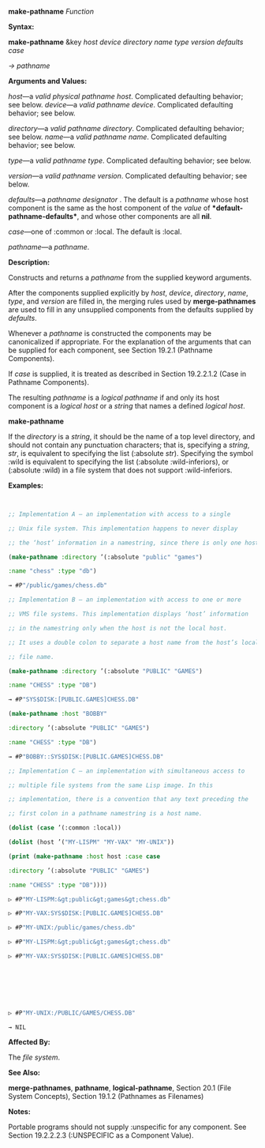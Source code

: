 **make-pathname** *Function* 



**Syntax:** 



**make-pathname** &amp;key *host device directory name type version defaults case* 



*→ pathname* 



**Arguments and Values:** 



*host*—a *valid physical pathname host*. Complicated defaulting behavior; see below. *device*—a *valid pathname device*. Complicated defaulting behavior; see below. 



*directory*—a *valid pathname directory*. Complicated defaulting behavior; see below. *name*—a *valid pathname name*. Complicated defaulting behavior; see below. 



*type*—a *valid pathname type*. Complicated defaulting behavior; see below. 



*version*—a *valid pathname version*. Complicated defaulting behavior; see below. 



*defaults*—a *pathname designator* . The default is a *pathname* whose host component is the same as the host component of the *value* of **\*default-pathname-defaults\***, and whose other components are all **nil**. 



*case*—one of :common or :local. The default is :local. 



*pathname*—a *pathname*. 



**Description:** 



Constructs and returns a *pathname* from the supplied keyword arguments. 



After the components supplied explicitly by *host*, *device*, *directory*, *name*, *type*, and *version* are filled in, the merging rules used by **merge-pathnames** are used to fill in any unsupplied components from the defaults supplied by *defaults*. 



Whenever a *pathname* is constructed the components may be canonicalized if appropriate. For the explanation of the arguments that can be supplied for each component, see Section 19.2.1 (Pathname Components). 



If *case* is supplied, it is treated as described in Section 19.2.2.1.2 (Case in Pathname Components). 



The resulting *pathname* is a *logical pathname* if and only its host component is a *logical host* or a *string* that names a defined *logical host*. 







 



 



**make-pathname** 



If the *directory* is a *string*, it should be the name of a top level directory, and should not contain any punctuation characters; that is, specifying a *string*, *str*, is equivalent to specifying the list (:absolute *str*). Specifying the symbol :wild is equivalent to specifying the list (:absolute :wild-inferiors), or (:absolute :wild) in a file system that does not support :wild-inferiors. 



**Examples:**
```lisp
 

;; Implementation A – an implementation with access to a single 

;; Unix file system. This implementation happens to never display 

;; the ‘host’ information in a namestring, since there is only one host. 

(make-pathname :directory ’(:absolute "public" "games") 

:name "chess" :type "db") 

→ #P"/public/games/chess.db" 

;; Implementation B – an implementation with access to one or more 

;; VMS file systems. This implementation displays ‘host’ information 

;; in the namestring only when the host is not the local host. 

;; It uses a double colon to separate a host name from the host’s local 

;; file name. 

(make-pathname :directory ’(:absolute "PUBLIC" "GAMES") 

:name "CHESS" :type "DB") 

→ #P"SYS$DISK:[PUBLIC.GAMES]CHESS.DB" 

(make-pathname :host "BOBBY" 

:directory ’(:absolute "PUBLIC" "GAMES") 

:name "CHESS" :type "DB") 

→ #P"BOBBY::SYS$DISK:[PUBLIC.GAMES]CHESS.DB" 

;; Implementation C – an implementation with simultaneous access to 

;; multiple file systems from the same Lisp image. In this 

;; implementation, there is a convention that any text preceding the 

;; first colon in a pathname namestring is a host name. 

(dolist (case ’(:common :local)) 

(dolist (host ’("MY-LISPM" "MY-VAX" "MY-UNIX")) 

(print (make-pathname :host host :case case 

:directory ’(:absolute "PUBLIC" "GAMES") 

:name "CHESS" :type "DB")))) 

▷ #P"MY-LISPM:&gt;public&gt;games&gt;chess.db" 

▷ #P"MY-VAX:SYS$DISK:[PUBLIC.GAMES]CHESS.DB" 

▷ #P"MY-UNIX:/public/games/chess.db" 

▷ #P"MY-LISPM:&gt;public&gt;games&gt;chess.db" 

▷ #P"MY-VAX:SYS$DISK:[PUBLIC.GAMES]CHESS.DB" 



 

 

▷ #P"MY-UNIX:/PUBLIC/GAMES/CHESS.DB" 

→ NIL 


```
**Affected By:** 



The *file system*. 



**See Also:** 



**merge-pathnames**, **pathname**, **logical-pathname**, Section 20.1 (File System Concepts), Section 19.1.2 (Pathnames as Filenames) 



**Notes:** 



Portable programs should not supply :unspecific for any component. See Section 19.2.2.2.3 (:UNSPECIFIC as a Component Value). 




